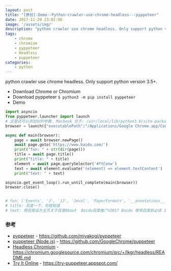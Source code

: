 ```yaml
---
layout: post
title: "[原创]-Demo--Python-crawler-use-chrome-headless---pyppeteer"
date: 2017-11-29 23:02:56
image: '/assets/img/'
description: "python crawler use chrome headless. Only support python version 3.5+. Download Chrome or Chromium Download pyppeteer $ python3 -m pip install pyppeteer Demo import asyncio from pyppeteer.launcher impor"
tags:
    - chrome
    - chromium
    - pyppeteer
    - Headless
    - puppeteer
categories:
    - python
---
```




python crawler use chrome headless. Only support python version 3.5+.


- Download Chrome or Chromium
- Download pyppeteer ```$ python3 -m pip install pyppeteer```
- Demo

```python
import asyncio
from pyppeteer.launcher import launch
# 这里还可以添加别的参数. Macbook 位于: /usr/local/lib/python3.6/site-packages/pyppeteer/launcher.py Launcher.options
browser = launch({"executablePath":"/Applications/Google Chrome.app/Contents/MacOS/Google Chrome"})

async def main(browser):
    page = await browser.newPage()
    await page.goto('https://www.baidu.com/')
    print("fun: " + str(dir(page)))
    title = await page.title()
    print("title: " + title)
    element = await page.querySelector('#ftConw')
    text = await element.evaluate('(element) => element.textContent')
    print("text: " + text)

asyncio.get_event_loop().run_until_complete(main(browser))
browser.close()


# fun: ['Events', 'J', 'JJ', 'Jeval', 'PaperFormats', '__annotations__', '__class__', '__delattr__', '__dict__', '__dir__', '__doc__', '__eq__', '__format__', '__ge__', '__getattribute__', '__gt__', '__hash__', '__init__', '__init_subclass__', '__le__', '__lt__', '__module__', '__ne__', '__new__', '__reduce__', '__reduce_ex__', '__repr__', '__setattr__', '__sizeof__', '__str__', '__subclasshook__', '__weakref__', '_add_event_handler', '_client', '_emulationManager', '_events', '_frameManager', '_go', '_handleException', '_ignoreHTTPSErrors', '_keyboard', '_loop', '_mouse', '_networkManager', '_onCertificateError', '_onConsoleAPI', '_onDialog', '_onTargetCrashed', '_pageBindings', '_schedule', '_screenshotTask', '_screenshotTaskQueue', '_touchscreen', '_tracing', '_viewport', 'addScriptTag', 'click', 'close', 'content', 'cookies', 'deleteCookie', 'emit', 'emulate', 'emulateMedia', 'evaluate', 'evaluateOnNewDocument', 'exposeFunction', 'focus', 'frames', 'goBack', 'goForward', 'goto', 'hover', 'injectFile', 'keyboard', 'listeners', 'mainFrame', 'mouse', 'on', 'once', 'pdf', 'plainText', 'press', 'querySelector', 'querySelectorAll', 'querySelectorEval', 'reload', 'remove_all_listeners', 'remove_listener', 'screenshot', 'setContent', 'setCookie', 'setExtraHTTPHeaders', 'setJavaScriptEnabled', 'setRequestInterceptionEnabled', 'setUserAgent', 'setViewport', 'tap', 'title', 'touchscreen', 'tracing', 'type', 'url', 'viewport', 'waitFor', 'waitForFunction', 'waitForNavigation', 'waitForSelector']
# title: 百度一下，你就知道
# text: 把百度设为主页关于百度About  Baidu百度推广©2017 Baidu 使用百度前必读 意见反馈 京ICP证030173号  京公网安备11000002000001号 

```

### 参考

- [pyppeteer](https://github.com/miyakogi/pyppeteer) - https://github.com/miyakogi/pyppeteer
- [puppeteer (Node.js)](https://github.com/GoogleChrome/puppeteer) - https://github.com/GoogleChrome/puppeteer
- [Headless Chromium](https://chromium.googlesource.com/chromium/src/+/lkgr/headless/README.md) - https://chromium.googlesource.com/chromium/src/+/lkgr/headless/README.md
- [Try It Online](https://try-puppeteer.appspot.com/) - https://try-puppeteer.appspot.com/
